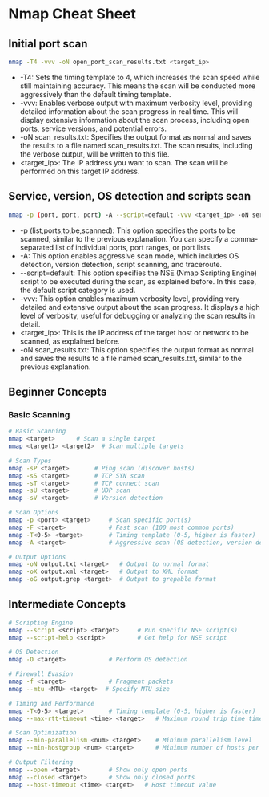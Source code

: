 # Nmap Cheat Sheet

## Initial port scan
```bash
nmap -T4 -vvv -oN open_port_scan_results.txt <target_ip>
```
- -T4: Sets the timing template to 4, which increases the scan speed while still maintaining accuracy. This means the scan will be conducted more aggressively than the default timing template.
- -vvv: Enables verbose output with maximum verbosity level, providing detailed information about the scan progress in real time. This will display extensive information about the scan process, including open ports, service versions, and potential errors.
- -oN scan_results.txt: Specifies the output format as normal and saves the results to a file named scan_results.txt. The scan results, including the verbose output, will be written to this file.
- <target_ip>: The IP address you want to scan. The scan will be performed on this target IP address.

## Service, version, OS detection and scripts scan
```bash
nmap -p (port, port, port) -A --script=default -vvv <target_ip> -oN service_version_OS_scan_results.txt
```
- -p (list,ports,to,be,scanned): This option specifies the ports to be scanned, similar to the previous explanation. You can specify a comma-separated list of individual ports, port ranges, or port lists.
- -A: This option enables aggressive scan mode, which includes OS detection, version detection, script scanning, and traceroute.
- --script=default: This option specifies the NSE (Nmap Scripting Engine) script to be executed during the scan, as explained before. In this case, the default script category is used.
- -vvv: This option enables maximum verbosity level, providing very detailed and extensive output about the scan progress. It displays a high level of verbosity, useful for debugging or analyzing the scan results in detail.
- <target_ip>: This is the IP address of the target host or network to be scanned, as explained before.
- -oN scan_results.txt: This option specifies the output format as normal and saves the results to a file named scan_results.txt, similar to the previous explanation.

## Beginner Concepts

### Basic Scanning
```bash
# Basic Scanning
nmap <target>      # Scan a single target
nmap <target1> <target2>  # Scan multiple targets

# Scan Types
nmap -sP <target>       # Ping scan (discover hosts)
nmap -sS <target>       # TCP SYN scan
nmap -sT <target>       # TCP connect scan
nmap -sU <target>       # UDP scan
nmap -sV <target>       # Version detection

# Scan Options
nmap -p <port> <target>     # Scan specific port(s)
nmap -F <target>            # Fast scan (100 most common ports)
nmap -T<0-5> <target>       # Timing template (0-5, higher is faster)
nmap -A <target>            # Aggressive scan (OS detection, version detection, script scanning)

# Output Options
nmap -oN output.txt <target>   # Output to normal format
nmap -oX output.xml <target>   # Output to XML format
nmap -oG output.grep <target>  # Output to grepable format
```

## Intermediate Concepts
```bash
# Scripting Engine
nmap --script <script> <target>     # Run specific NSE script(s)
nmap --script-help <script>         # Get help for NSE script

# OS Detection
nmap -O <target>            # Perform OS detection

# Firewall Evasion
nmap -f <target>            # Fragment packets
nmap --mtu <MTU> <target>  # Specify MTU size

# Timing and Performance
nmap -T<0-5> <target>       # Timing template (0-5, higher is faster)
nmap --max-rtt-timeout <time> <target>   # Maximum round trip time timeout

# Scan Optimization
nmap --min-parallelism <num> <target>    # Minimum parallelism level
nmap --min-hostgroup <num> <target>      # Minimum number of hosts per group

# Output Filtering
nmap --open <target>        # Show only open ports
nmap --closed <target>      # Show only closed ports
nmap --host-timeout <time> <target>   # Host timeout value


```